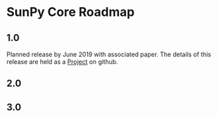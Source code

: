 # SunPy Core Roadmap


## 1.0
Planned release by June 2019 with associated paper. The details of this release are held as a [Project](https://github.com/sunpy/sunpy/projects/6) on github.

## 2.0

## 3.0
